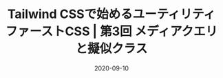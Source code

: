 ---
title: Tailwind CSSで始めるユーティリティファーストCSS | 第3回 メディアクエリと擬似クラス
at: CodeGrid
date: 2020-09-10
type: writing
draft: false
link: https://www.codegrid.net/articles/2020-tailwind-css-3/
---